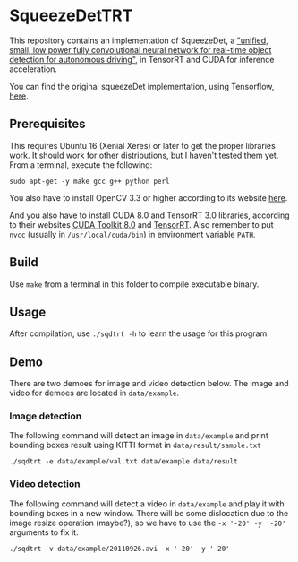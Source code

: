 # SqueezeDetTRT

This repository contains an implementation of SqueezeDet, a ["unified, small, low power fully convolutional neural network for real-time object detection for autonomous driving"](https://arxiv.org/abs/1612.01051), in TensorRT and CUDA for inference acceleration.

You can find the original squeezeDet implementation, using Tensorflow, [here](https://github.com/BichenWuUCB/squeezeDet).

## Prerequisites
This requires Ubuntu 16 (Xenial Xeres) or later to get the proper libraries work. It should work for other distributions, but I haven't tested them yet. From a terminal, execute the following:
```
sudo apt-get -y make gcc g++ python perl
```
You also have to install OpenCV 3.3 or higher according to its website [here](https://docs.opencv.org/3.3.1/d7/d9f/tutorial_linux_install.html).

And you also have to install CUDA 8.0 and TensorRT 3.0 libraries, according to their websites [CUDA Toolkit 8.0](https://developer.nvidia.com/cuda-80-ga2-download-archive)
and [TensorRT](https://developer.nvidia.com/rdp/form/tensorrt-download-survey). Also remember to put `nvcc` (usually in `/usr/local/cuda/bin`) in environment variable `PATH`.

## Build
Use `make` from a terminal in this folder to compile executable binary.

## Usage
After compilation, use `./sqdtrt -h` to learn the usage for this program.

## Demo
There are two demoes for image and video detection below. The image and video for demoes are located in `data/example`.

### Image detection
The following command will detect an image in `data/example` and print bounding boxes result using KITTI format in `data/result/sample.txt`
```
./sqdtrt -e data/example/val.txt data/example data/result
```

### Video detection
The following command will detect a video in `data/example` and play it with bounding boxes in a new window.
There will be some dislocation due to the image resize operation (maybe?), so we have to use the `-x '-20' -y '-20'` arguments to fix it.
```
./sqdtrt -v data/example/20110926.avi -x '-20' -y '-20'
```

